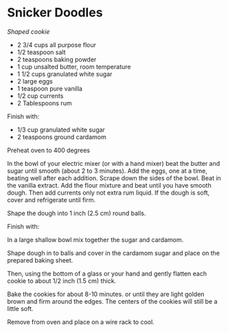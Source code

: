 Snicker Doodles
===============

*Shaped cookie*

- 2 3/4 cups all purpose flour
- 1/2 teaspoon salt
- 2 teaspoons baking powder
- 1 cup unsalted butter, room temperature
- 1 1/2 cups granulated white sugar
- 2 large eggs
- 1 teaspoon pure vanilla
- 1/2 cup currents
- 2 Tablespoons rum

Finish with:

- 1/3 cup granulated white sugar
- 2 teaspoons ground cardamom

Preheat oven to 400 degrees

In the bowl of your electric mixer (or with a hand mixer) beat the butter and
sugar until smooth (about 2 to 3 minutes). Add the eggs, one at a time, beating well after each addition. Scrape down the sides of the bowl. Beat in the vanilla extract. Add the flour mixture and beat until you have smooth dough. Then add currents only not extra rum liquid. If the dough is soft, cover and refrigerate until firm.

Shape the dough into 1 inch (2.5 cm) round balls.

Finish with:

In a large shallow bowl mix together the sugar and cardamom.

Shape dough in to balls and cover in the cardamom sugar and place on the
prepared baking sheet.

Then, using the bottom of a glass or your hand and gently flatten each cookie to about 1/2 inch (1.5 cm) thick.

Bake the cookies for about 8-10 minutes. or until they are light golden brown and firm around the edges. The centers of the cookies will still be a little soft.

Remove from oven and place on a wire rack to cool.
